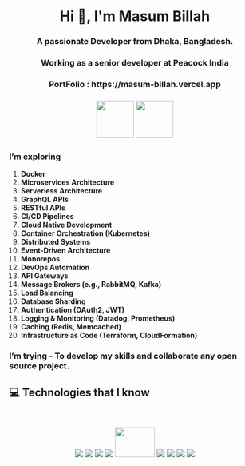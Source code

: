 <h1 align="center">Hi 👋, I'm Masum Billah</h1>
<h3 align="center">A passionate Developer from Dhaka, Bangladesh.</h3>
<h3 align="center">Working as a senior developer at Peacock India<h3>
  
<h3 align="center">PortFolio : https://masum-billah.vercel.app <h3>

  <div align="center">
    
[<img height="75" src="https://github.com/mir-hussain/mir-hussain/blob/main/images/icons/Linkedin.png">](https://www.linkedin.com/in/masum-billah-821a0a197/)
[<img height="75" src="https://github.com/mir-hussain/mir-hussain/blob/main/images/icons/Facebook.png">](https://web.facebook.com/masumbillah6584/)
  </div>
  
###  I’m exploring
1. **Docker**  
2. **Microservices Architecture**  
3. **Serverless Architecture**  
4. **GraphQL APIs**  
5. **RESTful APIs**  
6. **CI/CD Pipelines**  
7. **Cloud Native Development**  
8. **Container Orchestration (Kubernetes)**  
9. **Distributed Systems**  
10. **Event-Driven Architecture**  
11. **Monorepos**  
12. **DevOps Automation**  
13. **API Gateways**  
14. **Message Brokers (e.g., RabbitMQ, Kafka)**  
15. **Load Balancing**  
16. **Database Sharding**  
17. **Authentication (OAuth2, JWT)**  
18. **Logging & Monitoring (Datadog, Prometheus)**  
19. **Caching (Redis, Memcached)**  
20. **Infrastructure as Code (Terraform, CloudFormation)**  

###  I’m trying - To develop my skills and collaborate any open source project.

  
  
  ## :computer: Technologies that I know
<br>
<p align="center">
<img src="https://github.com/mir-hussain/mir-hussain/blob/main/images/icons/HTML.png"/>
<img src="https://github.com/mir-hussain/mir-hussain/blob/main/images/icons/css.png"/>

<img src="https://github.com/mir-hussain/mir-hussain/blob/main/images/icons/Bootsrap.png"/>
<img src="https://github.com/mir-hussain/mir-hussain/blob/main/images/icons/tailwind.png"/>
<img src="https://mui.com/static/logo.png" width="80" height="60"/>

<img src="https://github.com/mir-hussain/mir-hussain/blob/main/images/icons/JavaScript.png"/>
<img src="https://github.com/mir-hussain/mir-hussain/blob/main/images/icons/react.png"/>
<img src="https://github.com/mir-hussain/mir-hussain/blob/main/images/icons/express.png"/>
<img src="https://github.com/mir-hussain/mir-hussain/blob/main/images/icons/node.png"/>
</p><br/> 
